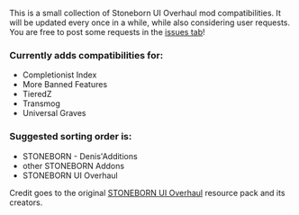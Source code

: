 This is a small collection of Stoneborn UI Overhaul mod compatibilities.
It will be updated every once in a while, while also considering user requests.
You are free to post some requests in the [issues tab](https://github.com/mxKeaton/Denis-Stoneborn-Additions/issues "issues tab")!

### Currently adds compatibilities for:
- Completionist Index
- More Banned Features
- TieredZ
- Transmog
- Universal Graves

### Suggested sorting order is:
- STONEBORN - Denis'Additions
- other STONEBORN Addons
- STONEBORN UI Overhaul

Credit goes to the original [STONEBORN UI Overhaul](https://modrinth.com/resourcepack/stoneborn "STONEBORN UI Overhaul") resource pack and its creators.
